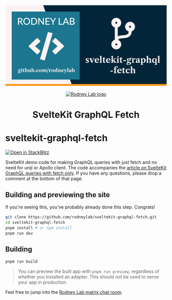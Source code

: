 <img src="./images/rodneylab-github-sveltekit-graphql-fetch.png" alt="Rodney Lab sveltekitgraphql-fetch Github banner">

<p align="center">
  <a aria-label="Open Rodney Lab site" href="https://rodneylab.com" rel="nofollow noopener noreferrer">
    <img alt="Rodney Lab logo" src="https://rodneylab.com/assets/icon.png" width="60" />
  </a>
</p>
<h1 align="center">
  SvelteKit GraphQL Fetch
</h1>

# sveltekit-graphql-fetch

[![Open in StackBlitz](https://developer.stackblitz.com/img/open_in_stackblitz.svg)](https://stackblitz.com/github/rodneylab/sveltekit-graphql-fetch)

SvelteKit demo code for making GraphQL queries with just fetch and no need for urql or Apollo client. The code accompanies the <a aria-label="Open Rodney Lab blog post on Svelte Kit Graph Q L queries with fetch only" href="https://rodneylab.com/sveltekit-graphql-queries-fetch/">article on SvelteKit GraphQL queries with fetch only</a>. If you have any questions, please drop a comment at the bottom of that page.

## Building and previewing the site

If you're seeing this, you've probably already done this step. Congrats!

```bash
git clone https://github.com/rodneylab/sveltekit-graphql-fetch.git
cd sveltekit-graphql-fetch
pnpm install # or npm install
pnpm run dev
```

## Building

```bash
pnpm run build
```

> You can preview the built app with `pnpm run preview`, regardless of whether you installed an adapter. This should _not_ be used to serve your app in production.

Feel free to jump into the [Rodney Lab matrix chat room](https://matrix.to/#/%23rodney:matrix.org).
